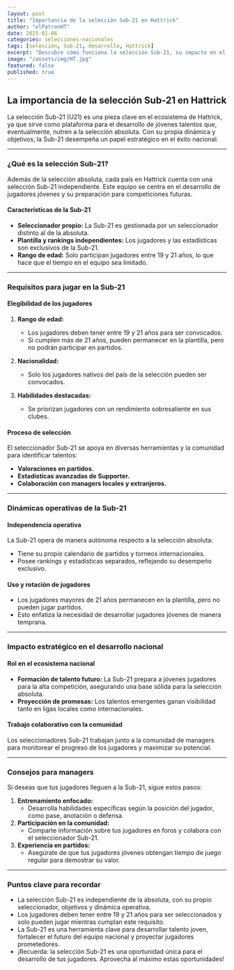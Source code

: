 ```yaml
---
layout: post
title: "Importancia de la selección Sub-21 en Hattrick"
author: "elPatronHT"
date: 2025-01-06
categories: selecciones-nacionales
tags: [selección, Sub-21, desarrollo, Hattrick]
excerpt: "Descubre cómo funciona la selección Sub-21, su impacto en el desarrollo de talentos y su rol estratégico en Hattrick."
image: "/assets/img/HT.jpg"
featured: false
published: true
---
```


## La importancia de la selección Sub-21 en Hattrick

La selección Sub-21 (U21) es una pieza clave en el ecosistema de Hattrick, ya que sirve como plataforma para el desarrollo de jóvenes talentos que, eventualmente, nutren a la selección absoluta. Con su propia dinámica y objetivos, la Sub-21 desempeña un papel estratégico en el éxito nacional.

---

### ¿Qué es la selección Sub-21?

Además de la selección absoluta, cada país en Hattrick cuenta con una selección Sub-21 independiente. Este equipo se centra en el desarrollo de jugadores jóvenes y su preparación para competiciones futuras.

#### Características de la Sub-21

- **Seleccionador propio:** La Sub-21 es gestionada por un seleccionador distinto al de la absoluta.
- **Plantilla y rankings independientes:** Los jugadores y las estadísticas son exclusivos de la Sub-21.
- **Rango de edad:** Solo participan jugadores entre 19 y 21 años, lo que hace que el tiempo en el equipo sea limitado.

---

### Requisitos para jugar en la Sub-21

#### Elegibilidad de los jugadores

1. **Rango de edad:**

   - Los jugadores deben tener entre 19 y 21 años para ser convocados.
   - Si cumplen más de 21 años, pueden permanecer en la plantilla, pero no podrán participar en partidos.

2. **Nacionalidad:**

   - Solo los jugadores nativos del país de la selección pueden ser convocados.

3. **Habilidades destacadas:**
   - Se priorizan jugadores con un rendimiento sobresaliente en sus clubes.

#### Proceso de selección

El seleccionador Sub-21 se apoya en diversas herramientas y la comunidad para identificar talentos:

- **Valoraciones en partidos.**
- **Estadísticas avanzadas de Supporter.**
- **Colaboración con managers locales y extranjeros.**

---

### Dinámicas operativas de la Sub-21

#### Independencia operativa

La Sub-21 opera de manera autónoma respecto a la selección absoluta:

- Tiene su propio calendario de partidos y torneos internacionales.
- Posee rankings y estadísticas separados, reflejando su desempeño exclusivo.

#### Uso y rotación de jugadores

- Los jugadores mayores de 21 años permanecen en la plantilla, pero no pueden jugar partidos.
- Esto enfatiza la necesidad de desarrollar jugadores jóvenes de manera temprana.

---

### Impacto estratégico en el desarrollo nacional

#### Rol en el ecosistema nacional

- **Formación de talento futuro:** La Sub-21 prepara a jóvenes jugadores para la alta competición, asegurando una base sólida para la selección absoluta.
- **Proyección de promesas:** Los talentos emergentes ganan visibilidad tanto en ligas locales como internacionales.

#### Trabajo colaborativo con la comunidad

Los seleccionadores Sub-21 trabajan junto a la comunidad de managers para monitorear el progreso de los jugadores y maximizar su potencial.

---

### Consejos para managers

Si deseas que tus jugadores lleguen a la Sub-21, sigue estos pasos:

1. **Entrenamiento enfocado:**
   - Desarrolla habilidades específicas según la posición del jugador, como pase, anotación o defensa.
2. **Participación en la comunidad:**
   - Comparte información sobre tus jugadores en foros y colabora con el seleccionador Sub-21.
3. **Experiencia en partidos:**
   - Asegúrate de que tus jugadores jóvenes obtengan tiempo de juego regular para demostrar su valor.

---

### Puntos clave para recordar

- La selección Sub-21 es independiente de la absoluta, con su propio seleccionador, objetivos y dinámica operativa.
- Los jugadores deben tener entre 19 y 21 años para ser seleccionados y solo pueden jugar mientras cumplan este requisito.
- La Sub-21 es una herramienta clave para desarrollar talento joven, fortalecer el futuro del equipo nacional y proyectar jugadores prometedores.
- ¡Recuerda: la selección Sub-21 es una oportunidad única para el desarrollo de tus jugadores. Aprovecha al máximo estas oportunidades!
